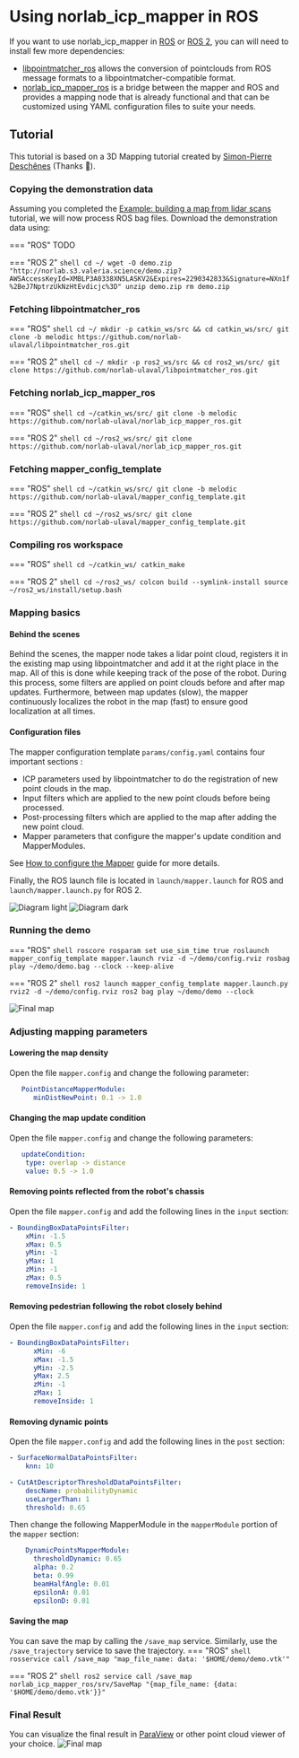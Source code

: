 # Using norlab_icp_mapper in ROS

If you want to use norlab_icp_mapper in [ROS](http://www.ros.org/) or [ROS 2](https://docs.ros.org/en/jazzy/index.html), you can will need to install few more dependencies:

+ [libpointmatcher_ros](https://github.com/norlab-ulaval/libpointmatcher_ros) allows the conversion of pointclouds from ROS message formats to a libpointmatcher-compatible format.
+ [norlab_icp_mapper_ros](https://github.com/norlab-ulaval/norlab_icp_mapper_ros) is a bridge between the mapper and ROS and provides a mapping node that is already functional and that can be customized using YAML configuration files to suite your needs.

## Tutorial

This tutorial is based on a 3D Mapping tutorial created by [Simon-Pierre Deschênes](https://norlab.ulaval.ca/people/sp_deschenes/) (Thanks 🎉).

### Copying the demonstration data

Assuming you completed the [Example: building a map from lidar scans](RunningExample.md) tutorial, we will now process ROS bag files.
Download the demonstration data using:

=== "ROS"
    TODO

=== "ROS 2"
    ```shell
    cd ~/
    wget -O demo.zip "http://norlab.s3.valeria.science/demo.zip?AWSAccessKeyId=XMBLP3A0338XN5LASKV2&Expires=2290342833&Signature=NXn1f%2BeJ7NptrzUkNzHtEvdicjc%3D"
    unzip demo.zip
    rm demo.zip
    ```

### Fetching libpointmatcher_ros

=== "ROS"
    ```shell
    cd ~/
    mkdir -p catkin_ws/src && cd catkin_ws/src/
    git clone -b melodic https://github.com/norlab-ulaval/libpointmatcher_ros.git
    ```

=== "ROS 2"
    ```shell
    cd ~/
    mkdir -p ros2_ws/src && cd ros2_ws/src/
    git clone https://github.com/norlab-ulaval/libpointmatcher_ros.git
    ```

### Fetching norlab_icp_mapper_ros
=== "ROS"
    ```shell
    cd ~/catkin_ws/src/
    git clone -b melodic https://github.com/norlab-ulaval/norlab_icp_mapper_ros.git
    ```

=== "ROS 2"
    ```shell
    cd ~/ros2_ws/src/
    git clone https://github.com/norlab-ulaval/norlab_icp_mapper_ros.git
    ```

### Fetching mapper_config_template
=== "ROS"
    ```shell
    cd ~/catkin_ws/src/
    git clone -b melodic https://github.com/norlab-ulaval/mapper_config_template.git
    ```

=== "ROS 2"
    ```shell
    cd ~/ros2_ws/src/
    git clone https://github.com/norlab-ulaval/mapper_config_template.git
    ```

### Compiling ros workspace

=== "ROS"
    ```shell
    cd ~/catkin_ws/
    catkin_make
    ```

=== "ROS 2"
    ```shell
    cd ~/ros2_ws/
    colcon build --symlink-install
    source ~/ros2_ws/install/setup.bash
    ```

### Mapping basics

#### Behind the scenes

Behind the scenes, the mapper node takes a lidar point cloud, registers it in the
existing map using libpointmatcher and add it at the right place in the map. All of
this is done while keeping track of the pose of the robot. During this process, some
filters are applied on point clouds before and after map updates. Furthermore, between
map updates (slow), the mapper continuously localizes the robot in the map (fast) to
ensure good localization at all times.

#### Configuration files

The mapper configuration template `params/config.yaml` contains four important sections :

* ICP parameters used by libpointmatcher to do the registration of new point clouds in the map.
* Input filters which are applied to the new point clouds before being processed.
* Post-processing filters which are applied to the map after adding the new point cloud.
* Mapper parameters that configure the mapper's update condition and MapperModules.

See [How to configure the Mapper](MapperConfiguration.md) guide for more details.

Finally, the ROS launch file is located in `launch/mapper.launch` for ROS and `launch/mapper.launch.py` for ROS 2.

![Diagram light](images/diagram_dark.png#only-light)
![Diagram dark](images/diagram_light.png#only-dark)

### Running the demo

=== "ROS"
    ```shell
    roscore
    rosparam set use_sim_time true
    roslaunch mapper_config_template mapper.launch
    rviz -d ~/demo/config.rviz
    rosbag play ~/demo/demo.bag --clock --keep-alive
    ```

=== "ROS 2"
    ```shell
    ros2 launch mapper_config_template mapper.launch.py
    rviz2 -d ~/demo/config.rviz
    ros2 bag play ~/demo/demo --clock
    ```

![Final map](images/ros_trajectory.png)

### Adjusting mapping parameters

#### Lowering the map density

Open the file `mapper.config` and change the following parameter:
```yaml
   PointDistanceMapperModule:
      minDistNewPoint: 0.1 -> 1.0
```

#### Changing the map update condition

Open the file `mapper.config` and change the following parameters:

```yaml
   updateCondition:
    type: overlap -> distance
    value: 0.5 -> 1.0
```

#### Removing points reflected from the robot's chassis

Open the file `mapper.config` and add the following lines in the `input` section:

```yaml
- BoundingBoxDataPointsFilter:
    xMin: -1.5
    xMax: 0.5
    yMin: -1
    yMax: 1
    zMin: -1
    zMax: 0.5
    removeInside: 1
```

#### Removing pedestrian following the robot closely behind

Open the file `mapper.config` and add the following lines in the `input` section:

```yaml
- BoundingBoxDataPointsFilter:
      xMin: -6
      xMax: -1.5
      yMin: -2.5
      yMax: 2.5
      zMin: -1
      zMax: 1
      removeInside: 1
```

#### Removing dynamic points

Open the file `mapper.config` and add the following lines in the `post` section:

```yaml
- SurfaceNormalDataPointsFilter:
    knn: 10

- CutAtDescriptorThresholdDataPointsFilter:
    descName: probabilityDynamic
    useLargerThan: 1
    threshold: 0.65
```

Then change the following MapperModule in the `mapperModule` portion of the `mapper` section:
```yaml
    DynamicPointsMapperModule:
      thresholdDynamic: 0.65
      alpha: 0.2
      beta: 0.99
      beamHalfAngle: 0.01
      epsilonA: 0.01
      epsilonD: 0.01
```

#### Saving the map
You can save the map by calling the `/save_map` service. Similarly, use the `/save_trajectory` service to save the trajectory.
=== "ROS"
    ```shell
    rosservice call /save_map "map_file_name:
        data: '$HOME/demo/demo.vtk'"
    ```

=== "ROS 2"
    ```shell
    ros2 service call /save_map norlab_icp_mapper_ros/srv/SaveMap "{map_file_name: {data: '$HOME/demo/demo.vtk'}}"
    ```

### Final Result
You can visualize the final result in [ParaView](https://www.paraview.org/) or other point cloud viewer of your choice.
![Final map](images/ros_map.png)
